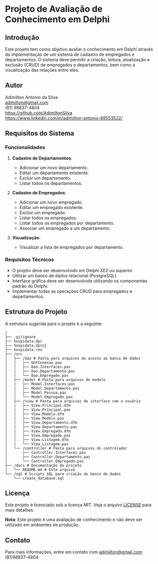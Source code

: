 # Projeto de Avaliação de Conhecimento em Delphi

## Introdução

Este projeto tem como objetivo avaliar o conhecimento em Delphi através da implementação de um sistema de cadastro de empregados e departamentos. O sistema deve permitir a criação, leitura, atualização e exclusão (CRUD) de empregados e departamentos, bem como a visualização das relações entre eles.

## Autor

Adimilton Antonio da Silva <br/>
adimilton@gmail.com <br/>
(81) 98837-4804 <br/>
https://github.com/AdimiltonSilva <br/>
https://www.linkedin.com/in/adimilton-antonio-89553522/

## Requisitos do Sistema

### Funcionalidades

1. **Cadastro de Departamentos**:
    - Adicionar um novo departamento.
    - Editar um departamento existente.
    - Excluir um departamento.
    - Listar todos os departamentos.

2. **Cadastro de Empregados**:
    - Adicionar um novo empregado.
    - Editar um empregado existente.
    - Excluir um empregado.
    - Listar todos os empregados.
    - Listar todos os empregados por departamento.
    - Associar um empregado a um departamento.

3. **Visualização**:
    - Visualizar a lista de empregados por departamento.

### Requisitos Técnicos

- O projeto deve ser desenvolvido em Delphi XE2 ou superior.
- Utilizar um banco de dados relacional (PostgreSQL).
- Interface gráfica deve ser desenvolvida utilizando os componentes padrão do Delphi.
- Implementar todas as operações CRUD para empregados e departamentos.

## Estrutura do Projeto

A estrutura sugerida para o projeto é a seguinte: <br/>
```
/
├── .gitignore
├── hospidata.dpr
├── hospidata.dproj
├── hospidata.res
├── /src
│   ├── /dao # Pasta para arquivos de acesso ao banco de dados 
│   |   ├── UntConexao.pas
│   |   ├── Dao.Interfaces.pas
│   |   ├── Dao.Departamento.pas
│   |   └── Dao.Empregado.pas
│   ├── /model # Pasta para arquivos de modelo 
│   |   ├── Model.Interfaces.pas
│   |   ├── Model.Departamento.pas
│   |   ├── Model.Pessoa.pas
│   |   └── Model.Empregado.pas
│   ├── /view # Pasta para arquivos de interface com o usuário 
│   |   ├── View.Principal.dfm 
│   |   ├── View.Principal.pas
│   |   ├── View.Modelo.dfm
│   |   ├── View.Modelo.pas
│   |   ├── View.Departamento.dfm
│   |   ├── View.Departamento.pas
│   |   ├── View.Empregado.dfm
│   |   ├── View.Empregado.pas
│   |   ├── View.Listagem.dfm
│   |   └── View.Listagem.pas
│   └── /controller # Pasta para arquivos do controlador 
│       ├── Controller.Interfaces.pas
│       ├── Controller.Departamento.pas
│       └── Controller.Empregado.pas
├── /docs # Documentação do projeto 
│   └── README.md # Este arquivo 
└── /sql # Scripts SQL para criação do banco de dados 
    └── create_database.sql 
```
## Licença

Este projeto é licenciado sob a licença MIT. Veja o arquivo [LICENSE](LICENSE) para mais detalhes.

**Nota**: Este projeto é uma avaliação de conhecimento e não deve ser utilizado em ambientes de produção.

## Contato

Para mais informações, entre em contato com adimilton@gmail.com (81)98837-4804
